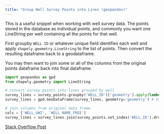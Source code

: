 ```yaml
---
title: "Group Well Survey Points into Lines (geopandas)"
---
```

This is a useful snippet when working with well survey data. The points stored in the database as individual points, and commonly you want one LineString per well containing all the points for that well.

First groupby `WELL ID` or whatever unique field identifies each well and apply `shapely.geometry.LineString` to the list of points. Then convert the resulting dataframe back to a geodataframe. 

You may then want to join some or all of the columns from the original points dataframe back into final dataframe.

```python
import geopandas as gpd
from shapely.geometry import LineString

# convert survey points into lines grouped by well
survey_lines = survey_points.groupby('WELL_ID')['geometry'].apply(lambda x: LineString(x.tolist()))
survey_lines = gpd.GeoDataFrame(survey_lines, geometry='geometry') # turn back to geodataframe after groupby

# join columns from original data frame
cols = ['WELL_UWI', 'WELL_NAME_FREE']
survey_lines = survey_lines.join(survey_points.set_index('WELL_ID').drop_duplicates(subset=cols)[cols])
```

[Stack Overflow Post](https://stackoverflow.com/questions/51071365/convert-points-to-lines-geopandas)